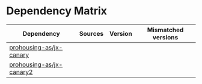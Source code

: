 # Dependency Matrix

Dependency | Sources | Version | Mismatched versions
---------- | ------- | ------- | -------------------
[prohousing-as/jx-canary](https://github.com/prohousing-as/jx-canary.git) |  | []() | 
[prohousing-as/jx-canary2](https://github.com/prohousing-as/jx-canary2.git) |  | []() | 
